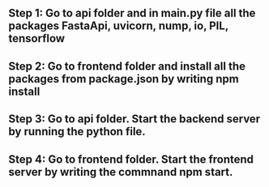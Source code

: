 ## Step 1: Go to api folder and in main.py file all the packages FastaApi, uvicorn, nump, io, PIL, tensorflow
## Step 2: Go to frontend folder and install all the packages from package.json by writing npm install 
## Step 3: Go to api folder. Start the backend server by running the python file.
## Step 4: Go to frontend folder. Start the frontend server by writing the commnand npm start.
